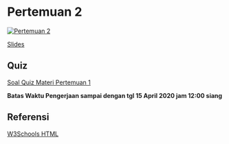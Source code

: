 # Pertemuan 2

[![Pertemuan 2](https://img.youtube.com/vi/XkRhChOFY5E/0.jpg)](https://www.youtube.com/watch?v=XkRhChOFY5E)

[Slides](https://docs.google.com/presentation/d/1Ud-kM_OfWFBqe6rW2j_XWKeYwmWv_iAcPyGDl68uHu4/edit?usp=sharing)

## Quiz

[Soal Quiz Materi Pertemuan 1](https://docs.google.com/forms/d/e/1FAIpQLSfXclkdSTG5Rc1LUBNjfP1VvtQgz26W2VRLceL4lDVuGbngoQ/viewform?usp=sf_link)

**Batas Waktu Pengerjaan sampai dengan tgl 15 April 2020 jam 12:00 siang**

## Referensi

[W3Schools HTML](https://www.w3schools.com/html/default.asp)

